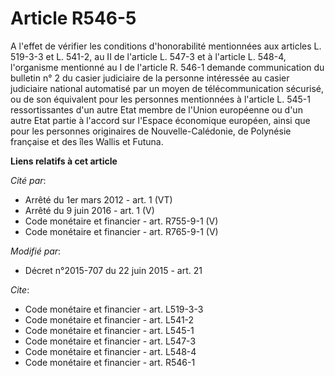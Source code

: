 # Article R546-5

A l'effet de vérifier les conditions d'honorabilité mentionnées aux articles L. 519-3-3 et L. 541-2, au II de l'article L.
547-3 et à l'article L. 548-4, l'organisme mentionné au I de l'article R. 546-1 demande communication du bulletin n° 2 du
casier judiciaire de la personne intéressée au casier judiciaire national automatisé par un moyen de télécommunication
sécurisé, ou de son équivalent pour les personnes mentionnées à l'article L. 545-1 ressortissantes d'un autre Etat membre de
l'Union européenne ou d'un autre Etat partie à l'accord sur l'Espace économique européen, ainsi que pour les personnes
originaires de Nouvelle-Calédonie, de Polynésie française et des îles Wallis et Futuna.

**Liens relatifs à cet article**

_Cité par_:

  - Arrêté du 1er mars 2012 - art. 1 (VT)
  - Arrêté du 9 juin 2016 - art. 1 (V)
  - Code monétaire et financier - art. R755-9-1 (V)
  - Code monétaire et financier - art. R765-9-1 (V)

_Modifié par_:

  - Décret n°2015-707 du 22 juin 2015 - art. 21

_Cite_:

  - Code monétaire et financier - art. L519-3-3
  - Code monétaire et financier - art. L541-2
  - Code monétaire et financier - art. L545-1
  - Code monétaire et financier - art. L547-3
  - Code monétaire et financier - art. L548-4
  - Code monétaire et financier - art. R546-1
